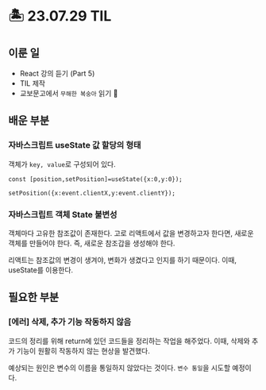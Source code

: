 # 🏝️ 23.07.29 TIL
## 이룬 일
- React 강의 듣기 (Part 5)
- TIL 제작
- 교보문고에서 `무해한 복숭아` 읽기 🍑

## 배운 부분
### 자바스크립트 useState 값 할당의 형태
객체가 `key, value`로 구성되어 있다.

```
const [position,setPosition]=useState({x:0,y:0});

setPosition({x:event.clientX,y:event.clientY});
```
### 자바스크립트 객체 State 불변성
객체마다 고유한 참조값이 존재한다. 고로 리액트에서 값을 변경하고자 한다면, 새로운 객체를 만들어야 한다. 즉, 새로운 참조갑을 생성해야 한다.

리액트는 참조값의 변경이 생겨야, 변화가 생겼다고 인지를 하기 때문이다. 이때, useState를 이용한다.

## 필요한 부분
### [에러] 삭제, 추가 기능 작동하지 않음
코드의 정리를 위해 return에 있던 코드들을 정리하는 작업을 해주었다. 이때, 삭제와 추가 기능이 원활히 작동하지 않는 현상을 발견했다. 

예상되는 원인은 변수의 이름을 통일하지 않았다는 것이다. `변수 통일`을 시도할 예정이다.